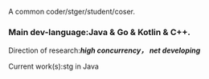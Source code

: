 A common coder/stger/student/coser.

### Main dev-language:Java & Go & Kotlin & C++.

Direction of research:***high concurrency， net developing***

Current work(s):stg in Java
